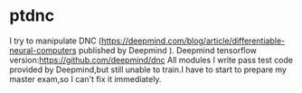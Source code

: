 # ptdnc

I try to manipulate DNC (https://deepmind.com/blog/article/differentiable-neural-computers published by Deepmind ).
Deepmind tensorflow version:https://github.com/deepmind/dnc
All modules I write pass test code provided by Deepmind,but still unable to train.I have to start to prepare my master exam,so I can't fix it immediately.
